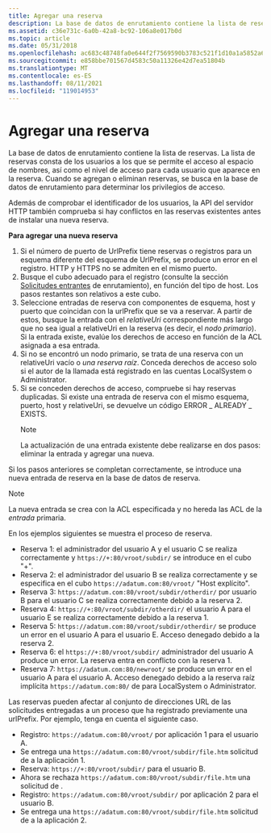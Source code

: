 ```yaml
---
title: Agregar una reserva
description: La base de datos de enrutamiento contiene la lista de reservas.
ms.assetid: c36e731c-6a0b-42a8-bc92-106a8e017b0d
ms.topic: article
ms.date: 05/31/2018
ms.openlocfilehash: ac683c48748fa0e644f2f7569590b3783c521f1d10a1a5852a638a29731daf38
ms.sourcegitcommit: e858bbe701567d4583c50a11326e42d7ea51804b
ms.translationtype: MT
ms.contentlocale: es-ES
ms.lasthandoff: 08/11/2021
ms.locfileid: "119014953"
---
```

# <a name="adding-a-reservation"></a>Agregar una reserva

La base de datos de enrutamiento contiene la lista de reservas. La lista de reservas consta de los usuarios a los que se permite el acceso al espacio de nombres, así como el nivel de acceso para cada usuario que aparece en la reserva. Cuando se agregan o eliminan reservas, se busca en la base de datos de enrutamiento para determinar los privilegios de acceso.

Además de comprobar el identificador de los usuarios, la API del servidor HTTP también comprueba si hay conflictos en las reservas existentes antes de instalar una nueva reserva.

**Para agregar una nueva reserva**

1.  Si el número de puerto de UrlPrefix tiene reservas o registros para un esquema diferente del esquema de UrlPrefix, se produce un error en el registro. HTTP y HTTPS no se admiten en el mismo puerto.
2.  Busque el cubo adecuado para el registro (consulte la sección [Solicitudes entrantes](routing-incoming-requests.md) de enrutamiento), en función del tipo de host. Los pasos restantes son relativos a este cubo.
3.  Seleccione entradas de reserva con componentes de esquema, host y puerto que coincidan con la urlPrefix que se va a reservar. A partir de estos, busque la entrada con el *relativeUri* correspondiente más largo que no sea igual a relativeUri en la reserva (es decir, el *nodo primario*). Si la entrada existe, evalúe los derechos de acceso en función de la ACL asignada a esa entrada.
4.  Si no se encontró un nodo primario, se trata de una reserva con un relativeUri vacío o *una reserva raíz*. Conceda derechos de acceso solo si el autor de la llamada está registrado en las cuentas LocalSystem o Administrator.
5.  Si se conceden derechos de acceso, compruebe si hay reservas duplicadas. Si existe una entrada de reserva con el mismo esquema, puerto, host y relativeUri, se devuelve un código ERROR \_ ALREADY \_ EXISTS.
    > [!Note]  
    > La actualización de una entrada existente debe realizarse en dos pasos: eliminar la entrada y agregar una nueva.

     

Si los pasos anteriores se completan correctamente, se introduce una nueva entrada de reserva en la base de datos de reserva.

> [!Note]  
> La nueva entrada se crea con la ACL especificada y no hereda las ACL de la *entrada* primaria.

 

En los ejemplos siguientes se muestra el proceso de reserva.

-   Reserva 1: el administrador del usuario A y el usuario C se realiza correctamente y `https://+:80/vroot/subdir/` se introduce en el cubo "+".
-   Reserva 2: el administrador del usuario B se realiza correctamente y se especifica en el cubo `https://adatum.com:80/vroot/` "Host explícito".
-   Reserva 3: `https://adatum.com:80/vroot/subdir/otherdir/` por usuario B para el usuario C se realiza correctamente debido a la reserva 2.
-   Reserva 4: `https://+:80/vroot/subdir/otherdir/` el usuario A para el usuario E se realiza correctamente debido a la reserva 1.
-   Reserva 5: `https://adatum.com:80/vroot/subdir/otherdir/` se produce un error en el usuario A para el usuario E. Acceso denegado debido a la reserva 2.
-   Reserva 6: el `https://+:80/vroot/subdir/` administrador del usuario A produce un error. La reserva entra en conflicto con la reserva 1.
-   Reserva 7: `https://adatum.com:80/newroot/` se produce un error en el usuario A para el usuario A. Acceso denegado debido a la reserva raíz implícita `https://adatum.com:80/` de para LocalSystem o Administrator.

Las reservas pueden afectar al conjunto de direcciones URL de las solicitudes entregadas a un proceso que ha registrado previamente una urlPrefix. Por ejemplo, tenga en cuenta el siguiente caso.

-   Registro: `https://adatum.com:80/vroot/` por aplicación 1 para el usuario A.
-   Se entrega una `https://adatum.com:80/vroot/subdir/file.htm` solicitud de a la aplicación 1.
-   Reserva: `https://+:80/vroot/subdir/` para el usuario B.
-   Ahora se rechaza `https://adatum.com:80/vroot/subdir/file.htm` una solicitud de .
-   Registro: `https://adatum.com:80/vroot/subdir/` por aplicación 2 para el usuario B.
-   Se entrega una `https://adatum.com:80/vroot/subdir/file.htm` solicitud de a la aplicación 2.

 

 




